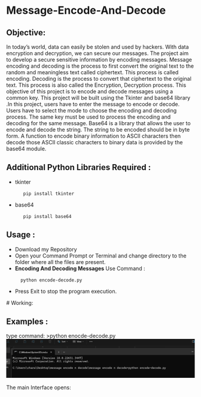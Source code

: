 # Message-Encode-And-Decode

<h2>Objective:</h2>
<p></p>In today’s world, data can easily be stolen and used by hackers. With data encryption and decryption, we can secure our messages. The project aim to develop a secure sensitive information by encoding messages. Message encoding and decoding is the process to first convert the original text to the random and meaningless text called ciphertext. This process is called encoding. Decoding is the process to convert that ciphertext to the original text. This process is also called the Encryption, Decryption process. This objective of this project is to encode and decode messages using a common key. This project will be built using the Tkinter and base64 library .In this project, users have to enter the message to encode or decode. Users have to select the mode to choose the encoding and decoding process. The same key must be used to process the encoding and decoding for the same message. Base64 is a library that allows the user to encode and decode the string. The string to be encoded should be in byte form. A function to encode binary information to ASCII characters then decode those ASCII classic characters to binary data is provided by the base64 module.</p>

<h2>Additional Python Libraries Required :</h2>
<ul>
  <li>tkinter</li>
  
       pip install tkinter
</ul>
<ul>
 <li>base64</li>
  
       pip install base64
</ul>
<h2>Usage :</h2>
 <ul>
  <li>Download my Repository</li>
  <li>Open your Command Prompt or Terminal and change directory to the folder where all the files are present.</li>
  <li><b>Encoding And Decoding Messages</b> Use Command :</li>
  
      python encode-decode.py
</ul>
<ul>
  <li>Press Exit to stop the program execution.</li>
</ul>
# Working:


<h2>Examples :</h2>
<p>type command:
    >python enocde-decode.py
   
    
<img src="command_for_encode-decode.png">

   <p>The main Interface opens:</p> 
    
<img src="">

    
</p>
